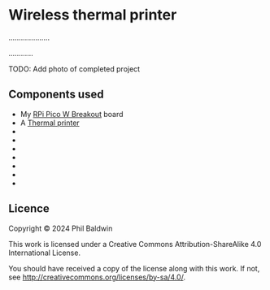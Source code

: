 # Wireless thermal printer

....................

............

TODO: Add photo of completed project

## Components used

* My [RPi Pico W Breakout](https://github.com/PhilboBaggins/rpi-pico-w-breakout) board
* A [Thermal printer](https://github.com/PhilboBaggins/components/tree/main/Printers/Thermal%20Printer)
*
*
*
*
*
*
*

## Licence

Copyright © 2024 Phil Baldwin

This work is licensed under a Creative Commons Attribution-ShareAlike 4.0 International License.

You should have received a copy of the license along with this work. If not, see <http://creativecommons.org/licenses/by-sa/4.0/>.
